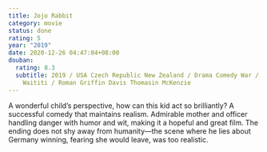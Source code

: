 ```yaml
---
title: Jojo Rabbit
category: movie
status: done
rating: 5
year: "2019"
date: 2020-12-26 04:47:04+08:00
douban:
  rating: 8.3
  subtitle: 2019 / USA Czech Republic New Zealand / Drama Comedy War / Taika
    Waititi / Roman Griffin Davis Thomasin McKenzie
---
```


A wonderful child’s perspective, how can this kid act so brilliantly? A successful comedy that maintains realism. Admirable mother and officer handling danger with humor and wit, making it a hopeful and great film. The ending does not shy away from humanity—the scene where he lies about Germany winning, fearing she would leave, was too realistic.
